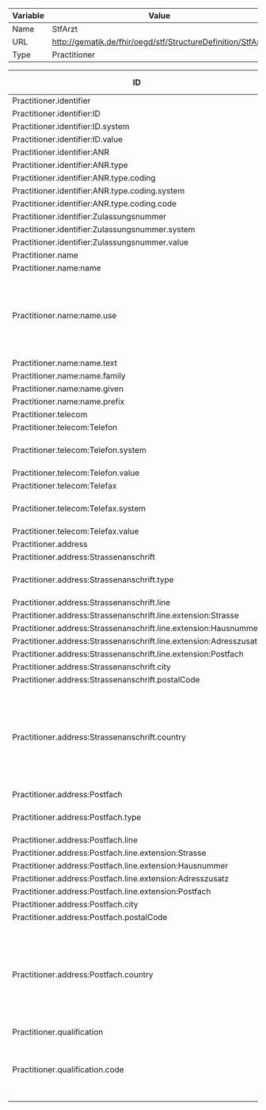 | Variable | Value |
|----------|-------|
| Name     | StfArzt |
| URL      | http://gematik.de/fhir/oegd/stf/StructureDefinition/StfArzt |
| Type     | Practitioner |


| ID        | Type      | Min  | Max  | Pattern   | Fixed    | must-support| VS-Url      | Strength    | VS Concepts |
|-----------|-----------|------|------|-----------|----------|-------------|-------------|-------------|-------------|
| Practitioner.identifier | Identifier | 0 | * | N/A | N/A | true | N/A | N/A | N/A |
| Practitioner.identifier:ID | Identifier | 0 | 1 | N/A | N/A | true | N/A | N/A | N/A |
| Practitioner.identifier:ID.system | uri | 1 | 1 | N/A | N/A | true | N/A | N/A | N/A |
| Practitioner.identifier:ID.value | string | 1 | 1 | N/A | N/A | true | N/A | N/A | N/A |
| Practitioner.identifier:ANR | Identifier | 0 | 1 | N/A | N/A | true | N/A | N/A | N/A |
| Practitioner.identifier:ANR.type | CodeableConcept | 1 | 1 | N/A | N/A | true | http://fhir.de/ValueSet/identifier-type-de-basis | extensible |  |
| Practitioner.identifier:ANR.type.coding | Coding | 1 | 1 | N/A | N/A | true | N/A | N/A | N/A |
| Practitioner.identifier:ANR.type.coding.system | uri | 1 | 1 | N/A | N/A | true | N/A | N/A | N/A |
| Practitioner.identifier:ANR.type.coding.code | code | 1 | 1 | N/A | N/A | true | N/A | N/A | N/A |
| Practitioner.identifier:Zulassungsnummer | Identifier | 0 | 1 | N/A | N/A | true | N/A | N/A | N/A |
| Practitioner.identifier:Zulassungsnummer.system | uri | 1 | 1 | N/A | N/A | true | N/A | N/A | N/A |
| Practitioner.identifier:Zulassungsnummer.value | string | 1 | 1 | N/A | N/A | true | N/A | N/A | N/A |
| Practitioner.name | HumanName | 0 | * | N/A | N/A | true | N/A | N/A | N/A |
| Practitioner.name:name | HumanName | 0 | 1 | N/A | N/A | true | N/A | N/A | N/A |
| Practitioner.name:name.use | code | 1 | 1 | official | N/A | false | http://hl7.org/fhir/ValueSet/name-use | required | Temp, Name changed for Marriage, Usual, Nickname, Official, Anonymous, Old |
| Practitioner.name:name.text | string | 0 | 1 | N/A | N/A | true | N/A | N/A | N/A |
| Practitioner.name:name.family | string | 0 | 1 | N/A | N/A | true | N/A | N/A | N/A |
| Practitioner.name:name.given | string | 0 | * | N/A | N/A | true | N/A | N/A | N/A |
| Practitioner.name:name.prefix | string | 0 | * | N/A | N/A | true | N/A | N/A | N/A |
| Practitioner.telecom | ContactPoint | 0 | * | N/A | N/A | true | N/A | N/A | N/A |
| Practitioner.telecom:Telefon | ContactPoint | 0 | 1 | N/A | N/A | true | N/A | N/A | N/A |
| Practitioner.telecom:Telefon.system | code | 1 | 1 | phone | N/A | false | http://hl7.org/fhir/ValueSet/contact-point-system | required | SMS, Phone, Email, Fax, URL, Other, Pager |
| Practitioner.telecom:Telefon.value | string | 0 | 1 | N/A | N/A | true | N/A | N/A | N/A |
| Practitioner.telecom:Telefax | ContactPoint | 0 | 1 | N/A | N/A | true | N/A | N/A | N/A |
| Practitioner.telecom:Telefax.system | code | 1 | 1 | fax | N/A | false | http://hl7.org/fhir/ValueSet/contact-point-system | required | SMS, Phone, Email, Fax, URL, Other, Pager |
| Practitioner.telecom:Telefax.value | string | 0 | 1 | N/A | N/A | true | N/A | N/A | N/A |
| Practitioner.address | Address | 0 | * | N/A | N/A | true | N/A | N/A | N/A |
| Practitioner.address:Strassenanschrift | Address | 0 | * | N/A | N/A | true | N/A | N/A | N/A |
| Practitioner.address:Strassenanschrift.type | code | 1 | 1 | both | N/A | false | http://hl7.org/fhir/ValueSet/address-type | required | Postal & Physical, Postal, Physical |
| Practitioner.address:Strassenanschrift.line | string | 0 | 3 | N/A | N/A | true | N/A | N/A | N/A |
| Practitioner.address:Strassenanschrift.line.extension:Strasse | Extension | 0 | 1 | N/A | N/A | true | N/A | N/A | N/A |
| Practitioner.address:Strassenanschrift.line.extension:Hausnummer | Extension | 0 | 1 | N/A | N/A | true | N/A | N/A | N/A |
| Practitioner.address:Strassenanschrift.line.extension:Adresszusatz | Extension | 0 | 1 | N/A | N/A | true | N/A | N/A | N/A |
| Practitioner.address:Strassenanschrift.line.extension:Postfach | N/A | 0 | 0 | N/A | N/A | false | N/A | N/A | N/A |
| Practitioner.address:Strassenanschrift.city | string | 0 | 1 | N/A | N/A | true | N/A | N/A | N/A |
| Practitioner.address:Strassenanschrift.postalCode | string | 0 | 1 | N/A | N/A | true | N/A | N/A | N/A |
| Practitioner.address:Strassenanschrift.country | string | 0 | 1 | N/A | N/A | true | http://hl7.org/fhir/ValueSet/iso3166-1-2 | preferred | Heard Island and McDonald Islands, Honduras, Hong Kong, Hungary, Haiti, Yemen, Croatia, Guyana, Guinea-Bissau, Greenland, ... |
| Practitioner.address:Postfach | Address | 0 | * | N/A | N/A | true | N/A | N/A | N/A |
| Practitioner.address:Postfach.type | code | 1 | 1 | postal | N/A | false | http://hl7.org/fhir/ValueSet/address-type | required | Postal & Physical, Postal, Physical |
| Practitioner.address:Postfach.line | string | 0 | 3 | N/A | N/A | true | N/A | N/A | N/A |
| Practitioner.address:Postfach.line.extension:Strasse | N/A | 0 | 0 | N/A | N/A | false | N/A | N/A | N/A |
| Practitioner.address:Postfach.line.extension:Hausnummer | N/A | 0 | 0 | N/A | N/A | false | N/A | N/A | N/A |
| Practitioner.address:Postfach.line.extension:Adresszusatz | N/A | 0 | 0 | N/A | N/A | false | N/A | N/A | N/A |
| Practitioner.address:Postfach.line.extension:Postfach | Extension | 0 | 1 | N/A | N/A | true | N/A | N/A | N/A |
| Practitioner.address:Postfach.city | string | 0 | 1 | N/A | N/A | true | N/A | N/A | N/A |
| Practitioner.address:Postfach.postalCode | string | 0 | 1 | N/A | N/A | true | N/A | N/A | N/A |
| Practitioner.address:Postfach.country | string | 0 | 1 | N/A | N/A | true | http://hl7.org/fhir/ValueSet/iso3166-1-2 | preferred | Heard Island and McDonald Islands, Honduras, Hong Kong, Hungary, Haiti, Yemen, Croatia, Guyana, Guinea-Bissau, Greenland, ... |
| Practitioner.qualification | BackboneElement | 0 | * | N/A | N/A | true | N/A | N/A | N/A |
| Practitioner.qualification.code | CodeableConcept | 1 | 1 | N/A | N/A | true | http://gematik.de/fhir/oegd/stf/ValueSet/StfBerufsgruppeVS | required | Sonstige, Niedergelassen, Rettungsdienst, ambulanter Notdienst, Krankenhaus |
